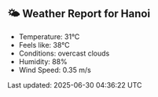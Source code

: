 <!-- WEATHER-START -->
## 🌤 Weather Report for Hanoi

- Temperature: 31°C
- Feels like: 38°C
- Conditions: overcast clouds
- Humidity: 88%
- Wind Speed: 0.35 m/s

Last updated: 2025-06-30 04:36:22 UTC
<!-- WEATHER-END -->
